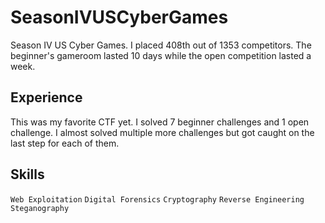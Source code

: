 # SeasonIVUSCyberGames
Season IV US Cyber Games. I placed 408th out of 1353 competitors. The beginner's gameroom lasted 10 days while the open competition lasted a week.

## Experience
This was my favorite CTF yet. I solved 7 beginner challenges and 1 open challenge. I almost solved multiple more challenges but got caught on the last step for each of them.

## Skills
`Web Exploitation`
`Digital Forensics`
`Cryptography`
`Reverse Engineering`
`Steganography`
